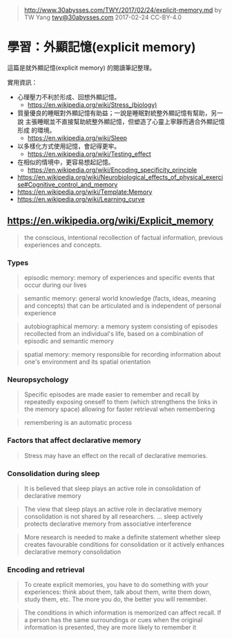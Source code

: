 ﻿> http://www.30abysses.com/TWY/2017/02/24/explicit-memory.md
> by TW Yang <twy@30abysses.com> 2017-02-24 CC-BY-4.0

# 學習：外顯記憶(explicit memory)

這篇是就外顯記憶(explicit memory) 的閱讀筆記整理。

實用資訊：

* 心理壓力不利於形成、回想外顯記憶。
  * https://en.wikipedia.org/wiki/Stress_(biology)
* 質量優良的睡眠對外顯記憶有助益；一說是睡眠對統整外顯記憶有幫助，另一說
  主張睡眠並不直接幫助統整外顯記憶，但塑造了心靈上寧靜而適合外顯記憶形成
  的環境。
  * https://en.wikipedia.org/wiki/Sleep
* 以多樣化方式使用記憶，會記得更牢。
  * https://en.wikipedia.org/wiki/Testing_effect
* 在相似的情境中，更容易想起記憶。
  * https://en.wikipedia.org/wiki/Encoding_specificity_principle
* https://en.wikipedia.org/wiki/Neurobiological_effects_of_physical_exercise#Cognitive_control_and_memory
* https://en.wikipedia.org/wiki/Template:Memory
* https://en.wikipedia.org/wiki/Learning_curve

## https://en.wikipedia.org/wiki/Explicit_memory

> the conscious, intentional recollection of factual information,
> previous experiences and concepts.


### Types

> episodic memory: memory of experiences and specific events that occur
> during our lives

> semantic memory: general world knowledge (facts, ideas, meaning and
> concepts) that can be articulated and is independent of personal
> experience

> autobiographical memory: a memory system consisting of episodes
> recollected from an individual's life, based on a combination of
> episodic and semantic memory

> spatial memory: memory responsible for recording information about
> one's environment and its spatial orientation


### Neuropsychology

> Specific episodes are made easier to remember and recall by repeatedly
> exposing oneself to them (which strengthens the links in the memory
> space) allowing for faster retrieval when remembering

> remembering is an automatic process


### Factors that affect declarative memory

> Stress may have an effect on the recall of declarative memories.


### Consolidation during sleep

> It is believed that sleep plays an active role in consolidation of
> declarative memory

> The view that sleep plays an active role in declarative memory
> consolidation is not shared by all researchers. ... sleep actively
> protects declarative memory from associative interference

> More research is needed to make a definite statement whether sleep
> creates favourable conditions for consolidation or it actively
> enhances declarative memory consolidation


### Encoding and retrieval

> To create explicit memories, you have to do something with your
> experiences: think about them, talk about them, write them down,
> study them, etc. The more you do, the better you will remember.

> The conditions in which information is memorized can affect recall. If
> a person has the same surroundings or cues when the original
> information is presented, they are more likely to remember it
